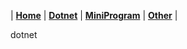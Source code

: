 | [**Home**](./) | [**Dotnet**](./dotnet) | [**MiniProgram**](./miniprogram) | [**Other**](./other) |
  
dotnet